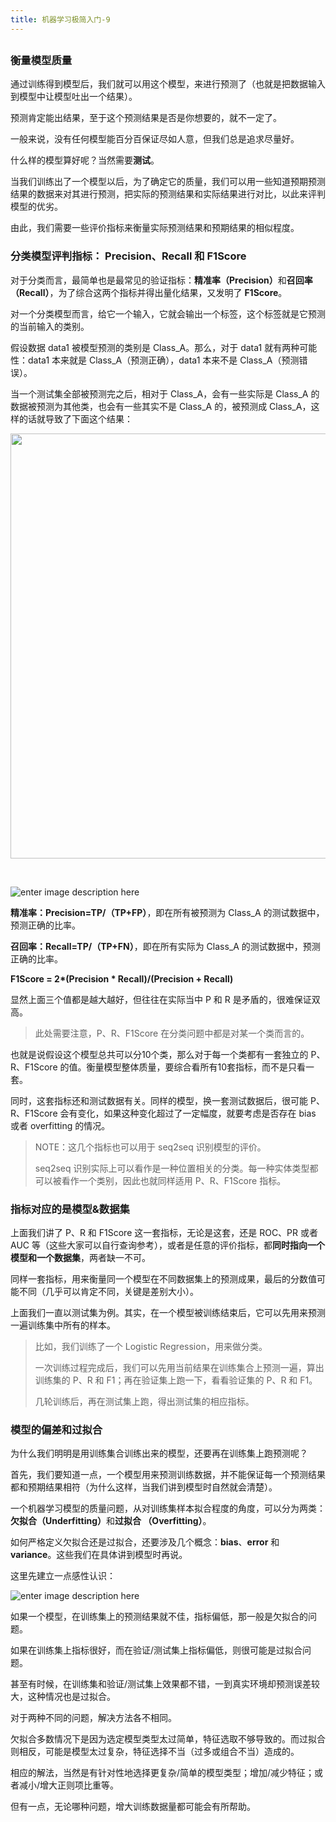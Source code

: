 ```yaml
---
title: 机器学习极简入门-9
---
```

<article id="topicContainer" class="column_content"><h2 class="topic_title"></h2><div><h3 id="">衡量模型质量</h3>
<p>通过训练得到模型后，我们就可以用这个模型，来进行预测了（也就是把数据输入到模型中让模型吐出一个结果）。</p>
<p>预测肯定能出结果，至于这个预测结果是否是你想要的，就不一定了。</p>
<p>一般来说，没有任何模型能百分百保证尽如人意，但我们总是追求尽量好。</p>
<p>什么样的模型算好呢？当然需要<strong>测试</strong>。</p>
<p>当我们训练出了一个模型以后，为了确定它的质量，我们可以用一些知道预期预测结果的数据来对其进行预测，把实际的预测结果和实际结果进行对比，以此来评判模型的优劣。</p>
<p>由此，我们需要一些评价指标来衡量实际预测结果和预期结果的相似程度。</p>
<h3 id="precisionrecallf1score">分类模型评判指标： Precision、Recall 和 F1Score</h3>
<p>对于分类而言，最简单也是最常见的验证指标：<strong>精准率（Precision）</strong>和<strong>召回率（Recall）</strong>，为了综合这两个指标并得出量化结果，又发明了 <strong>F1Score</strong>。</p>
<p>对一个分类模型而言，给它一个输入，它就会输出一个标签，这个标签就是它预测的当前输入的类别。</p>
<p>假设数据 data1 被模型预测的类别是 Class_A。那么，对于 data1 就有两种可能性：data1 本来就是 Class_A（预测正确），data1 本来不是 Class_A（预测错误）。</p>
<p>当一个测试集全部被预测完之后，相对于 Class_A，会有一些实际是 Class_A 的数据被预测为其他类，也会有一些其实不是 Class_A 的，被预测成 Class_A，这样的话就导致了下面这个结果：</p>
<div style="text-align:center">
    <img src="https://images.gitbook.cn/1df67b80-186f-11e9-bfc8-45a93bf0da2b" width="680px" />
</div>
<p><br/></p>
<p><img src="http://images.gitbook.cn/a991c190-4877-11e8-b266-d1e705a93725" alt="enter image description here" /></p>
<p><strong>精准率：Precision=TP/（TP+FP）</strong>，即在所有被预测为 Class_A 的测试数据中，预测正确的比率。</p>
<p><strong>召回率：Recall=TP/（TP+FN）</strong>，即在所有实际为 Class_A 的测试数据中，预测正确的比率。</p>
<p><strong>F1Score = 2*(Precision * Recall)/(Precision + Recall)</strong></p>
<p>显然上面三个值都是越大越好，但往往在实际当中 P 和 R 是矛盾的，很难保证双高。</p>
<blockquote>
  <p>此处需要注意，P、R、F1Score 在分类问题中都是对某一个类而言的。</p>
</blockquote>
<p>也就是说假设这个模型总共可以分10个类，那么对于每一个类都有一套独立的 P、R、F1Score 的值。衡量模型整体质量，要综合看所有10套指标，而不是只看一套。</p>
<p>同时，这套指标还和测试数据有关。同样的模型，换一套测试数据后，很可能 P、R、F1Score 会有变化，如果这种变化超过了一定幅度，就要考虑是否存在 bias 或者 overfitting 的情况。</p>
<blockquote>
  <p>NOTE：这几个指标也可以用于 seq2seq 识别模型的评价。</p>
  <p>seq2seq 识别实际上可以看作是一种位置相关的分类。每一种实体类型都可以被看作一个类别，因此也就同样适用 P、R、F1Score 指标。</p>
</blockquote>
<h3 id="-1">指标对应的是模型&amp;数据集</h3>
<p>上面我们讲了 P、R 和 F1Score 这一套指标，无论是这套，还是 ROC、PR 或者 AUC 等（这些大家可以自行查询参考），或者是任意的评价指标，都<strong>同时指向一个模型和一个数据集</strong>，两者缺一不可。</p>
<p>同样一套指标，用来衡量同一个模型在不同数据集上的预测成果，最后的分数值可能不同（几乎可以肯定不同，关键是差别大小）。</p>
<p>上面我们一直以测试集为例。其实，在一个模型被训练结束后，它可以先用来预测一遍训练集中所有的样本。</p>
<blockquote>
  <p>比如，我们训练了一个 Logistic Regression，用来做分类。</p>
  <p>一次训练过程完成后，我们可以先用当前结果在训练集合上预测一遍，算出训练集的 P、R 和 F1；再在验证集上跑一下，看看验证集的 P、R 和 F1。</p>
  <p>几轮训练后，再在测试集上跑，得出测试集的相应指标。</p>
</blockquote>
<h3 id="-2">模型的偏差和过拟合</h3>
<p>为什么我们明明是用训练集合训练出来的模型，还要再在训练集上跑预测呢？</p>
<p>首先，我们要知道一点，一个模型用来预测训练数据，并不能保证每一个预测结果都和预期结果相符（为什么这样，当我们讲到模型时自然就会清楚）。</p>
<p>一个机器学习模型的质量问题，从对训练集样本拟合程度的角度，可以分为两类：<strong>欠拟合（Underfitting）</strong>和<strong>过拟合 （Overfitting）</strong>。</p>
<p>如何严格定义欠拟合还是过拟合，还要涉及几个概念：<strong>bias</strong>、<strong>error</strong> 和 <strong>variance</strong>。这些我们在具体讲到模型时再说。</p>
<p>这里先建立一点感性认识：</p>
<p><img src="http://images.gitbook.cn/982fdc60-2e8d-11e8-a3a4-1b4a4113bab5" alt="enter image description here" /></p>
<p>如果一个模型，在训练集上的预测结果就不佳，指标偏低，那一般是欠拟合的问题。</p>
<p>如果在训练集上指标很好，而在验证/测试集上指标偏低，则很可能是过拟合问题。</p>
<p>甚至有时候，在训练集和验证/测试集上效果都不错，一到真实环境却预测误差较大，这种情况也是过拟合。</p>
<p>对于两种不同的问题，解决方法各不相同。</p>
<p>欠拟合多数情况下是因为选定模型类型太过简单，特征选取不够导致的。而过拟合则相反，可能是模型太过复杂，特征选择不当（过多或组合不当）造成的。</p>
<p>相应的解法，当然是有针对性地选择更复杂/简单的模型类型；增加/减少特征；或者减小/增大正则项比重等。</p>
<p>但有一点，无论哪种问题，增大训练数据量都可能会有所帮助。</p></div></article>